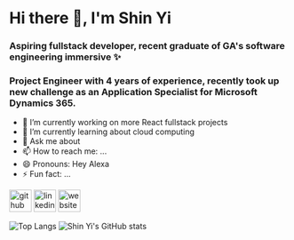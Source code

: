 # Hi there :vulcan_salute:, I'm Shin Yi
### Aspiring fullstack developer, recent graduate of GA's software engineering immersive :sparkles:
### Project Engineer with 4 years of experience, recently took up new challenge as an Application Specialist for Microsoft Dynamics 365.

- 🔭 I’m currently working on more React fullstack projects
- 🌱 I’m currently learning about cloud computing
- 💬 Ask me about 
- 📫 How to reach me: ...
- 😄 Pronouns: Hey Alexa
- ⚡ Fun fact: ...

[<img src='https://cdn.jsdelivr.net/npm/simple-icons@3.0.1/icons/github.svg' alt='github' height='40'>](https://github.com/shinyi-a)  [<img src='https://cdn.jsdelivr.net/npm/simple-icons@3.0.1/icons/linkedin.svg' alt='linkedin' height='40'>](https://www.linkedin.com/in/https://www.linkedin.com/in/angshinyi//)  [<img src='https://cdn.jsdelivr.net/npm/simple-icons@3.0.1/icons/icloud.svg' alt='website' height='40'>](https://helloshinyi.com/)

![Top Langs](https://github-readme-stats.vercel.app/api/top-langs/?username=shinyi-a&layout=compact&bg_color=F7F7F7&title_color=0B0433&text_color=1A0A7C)
![Shin Yi's GitHub stats](https://github-readme-stats.vercel.app/api?username=shinyi-a&show_icons=true&bg_color=F7F7F7&title_color=0B0433&text_color=1A0A7C)
